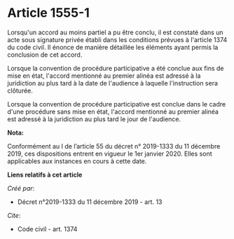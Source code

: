 # Article 1555-1

Lorsqu'un accord au moins partiel a pu être conclu, il est constaté dans un acte sous signature privée établi dans les
conditions prévues à l'article 1374 du code civil. Il énonce de manière détaillée les éléments ayant permis la conclusion de
cet accord.

Lorsque la convention de procédure participative a été conclue aux fins de mise en état, l'accord mentionné au premier alinéa
est adressé à la juridiction au plus tard à la date de l'audience à laquelle l'instruction sera clôturée.

Lorsque la convention de procédure participative est conclue dans le cadre d'une procédure sans mise en état, l'accord
mentionné au premier alinéa est adressé à la juridiction au plus tard le jour de l'audience.

**Nota:**

Conformément au I de l’article 55 du décret n° 2019-1333 du 11 décembre 2019, ces dispositions entrent en vigueur le 1er
janvier 2020. Elles sont applicables aux instances en cours à cette date.

**Liens relatifs à cet article**

_Créé par_:

  - Décret n°2019-1333 du 11 décembre 2019 - art. 13

_Cite_:

  - Code civil - art. 1374
